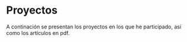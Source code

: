# Proyectos
A continación se presentan los proyectos en los que he participado, así como los artículos en pdf.
